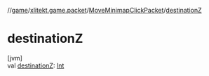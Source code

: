 //[game](../../../index.md)/[xlitekt.game.packet](../index.md)/[MoveMinimapClickPacket](index.md)/[destinationZ](destination-z.md)

# destinationZ

[jvm]\
val [destinationZ](destination-z.md): [Int](https://kotlinlang.org/api/latest/jvm/stdlib/kotlin/-int/index.html)

